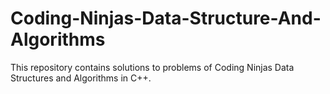 # Coding-Ninjas-Data-Structure-And-Algorithms
This repository contains solutions to problems of Coding Ninjas Data Structures and Algorithms in C++.
